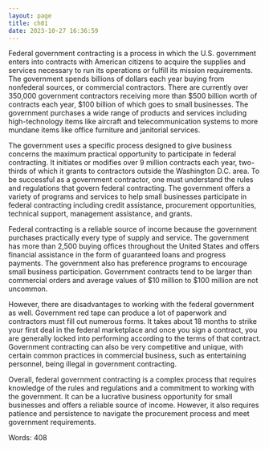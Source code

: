 ```yaml
---
layout: page
title: ch01
date: 2023-10-27 16:36:59
---
```

Federal government contracting is a process in which the U.S. government enters into contracts with American citizens to acquire the supplies and services necessary to run its operations or fulfill its mission requirements. The government spends billions of dollars each year buying from nonfederal sources, or commercial contractors. There are currently over 350,000 government contractors receiving more than $500 billion worth of contracts each year, $100 billion of which goes to small businesses. The government purchases a wide range of products and services including high-technology items like aircraft and telecommunication systems to more mundane items like office furniture and janitorial services.

The government uses a specific process designed to give business concerns the maximum practical opportunity to participate in federal contracting. It initiates or modifies over 9 million contracts each year, two-thirds of which it grants to contractors outside the Washington D.C. area. To be successful as a government contractor, one must understand the rules and regulations that govern federal contracting. The government offers a variety of programs and services to help small businesses participate in federal contracting including credit assistance, procurement opportunities, technical support, management assistance, and grants.

Federal contracting is a reliable source of income because the government purchases practically every type of supply and service. The government has more than 2,500 buying offices throughout the United States and offers financial assistance in the form of guaranteed loans and progress payments. The government also has preference programs to encourage small business participation. Government contracts tend to be larger than commercial orders and average values of $10 million to $100 million are not uncommon.

However, there are disadvantages to working with the federal government as well. Government red tape can produce a lot of paperwork and contractors must fill out numerous forms. It takes about 18 months to strike your first deal in the federal marketplace and once you sign a contract, you are generally locked into performing according to the terms of that contract. Government contracting can also be very competitive and unique, with certain common practices in commercial business, such as entertaining personnel, being illegal in government contracting.

Overall, federal government contracting is a complex process that requires knowledge of the rules and regulations and a commitment to working with the government. It can be a lucrative business opportunity for small businesses and offers a reliable source of income. However, it also requires patience and persistence to navigate the procurement process and meet government requirements.

Words: 408